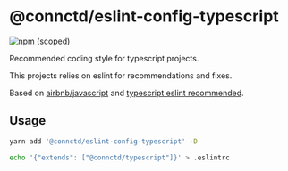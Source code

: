 # @connctd/eslint-config-typescript
[![npm (scoped)](https://img.shields.io/npm/v/@connctd/eslint-config-typescript?style=flat-square)](https://www.npmjs.com/package/@connctd/eslint-config-typescript)

Recommended coding style for typescript projects.

This projects relies on eslint for recommendations and fixes.

Based on [airbnb/javascript](https://github.com/airbnb/javascript) and
[typescript eslint recommended](https://github.com/typescript-eslint/typescript-eslint/tree/master/packages/eslint-plugin).

## Usage

```sh
yarn add '@connctd/eslint-config-typescript' -D
```

```sh
echo '{"extends": ["@connctd/typescript"]}' > .eslintrc
```
